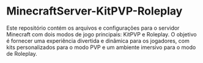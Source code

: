 # MinecraftServer-KitPVP-Roleplay
Este repositório contém os arquivos e configurações para o servidor Minecraft com dois modos de jogo principais: KitPVP e Roleplay. O objetivo é fornecer uma experiência divertida e dinâmica para os jogadores, com kits personalizados para o modo PVP e um ambiente imersivo para o modo de Roleplay.
